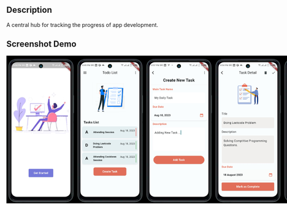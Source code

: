 ## Description
A central hub for tracking the progress of app development.

## Screenshot Demo

<div style="display: flex; flex-direction: row;">
  <img src="screenshot/image1.jpg" alt="Mobile App Screenshot" width="180" />
  <img src="screenshot/image2.jpg" alt="Mobile App Screenshot" width="180" />
  <img src="screenshot/image3.jpg" alt="Mobile App Screenshot" width="180" />
  <img src="screenshot/image4.jpg" alt="Mobile App Screenshot" width="180" />
  <img src="screenshot/image6.jpg" alt="Mobile App Screenshot" width="180" />
  <img src="screenshot/image7.jpg" alt="Mobile App Screenshot" width="180" />
  <img src="screenshot/image8.jpg" alt="Mobile App Screenshot" width="180" />
</div>

 

